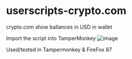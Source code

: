 # userscripts-crypto.com
crypto.com show ballances in USD in wallet

Import the script into TamperMonkey
![image](https://user-images.githubusercontent.com/26428982/115138698-559d9180-a036-11eb-8b50-24a405d82377.png)

Used/tested in Tampermonkey & FireFox 87

